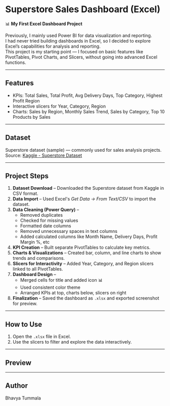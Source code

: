 # Superstore Sales Dashboard (Excel)

📊 **My First Excel Dashboard Project**  

Previously, I mainly used Power BI for data visualization and reporting.  
I had never tried building dashboards in Excel, so I decided to explore Excel’s capabilities for analysis and reporting.  
This project is my starting point — I focused on basic features like PivotTables, Pivot Charts, and Slicers, without going into advanced Excel functions.  

---

## Features
- KPIs: Total Sales, Total Profit, Avg Delivery Days, Top Category, Highest Profit Region
- Interactive slicers for Year, Category, Region
- Charts: Sales by Region, Monthly Sales Trend, Sales by Category, Top 10 Products by Sales

---

## Dataset
Superstore dataset (sample) — commonly used for sales analysis projects.  
Source: [Kaggle - Superstore Dataset](https://www.kaggle.com/datasets)

---

## Project Steps
1. **Dataset Download** – Downloaded the Superstore dataset from Kaggle in CSV format.  
2. **Data Import** – Used Excel's *Get Data → From Text/CSV* to import the dataset.  
3. **Data Cleaning (Power Query)** –  
   - Removed duplicates  
   - Checked for missing values  
   - Formatted date columns
   - Removed unnecessary spaces in text columns  
   - Added calculated columns like Month Name, Delivery Days, Profit Margin %, etc  
4. **KPI Creation** – Built separate PivotTables to calculate key metrics.  
5. **Charts & Visualizations** – Created bar, column, and line charts to show trends and comparisons.  
6. **Slicers for Interactivity** – Added Year, Category, and Region slicers linked to all PivotTables.  
7. **Dashboard Design** –  
   - Merged cells for title and added icon 📊  
   - Used consistent color theme  
   - Arranged KPIs at top, charts below, slicers on right  
8. **Finalization** – Saved the dashboard as `.xlsx` and exported screenshot for preview.

---

## How to Use
1. Open the `.xlsx` file in Excel.
2. Use the slicers to filter and explore the data interactively.

---

## Preview


---

## Author
Bhavya Tummala
